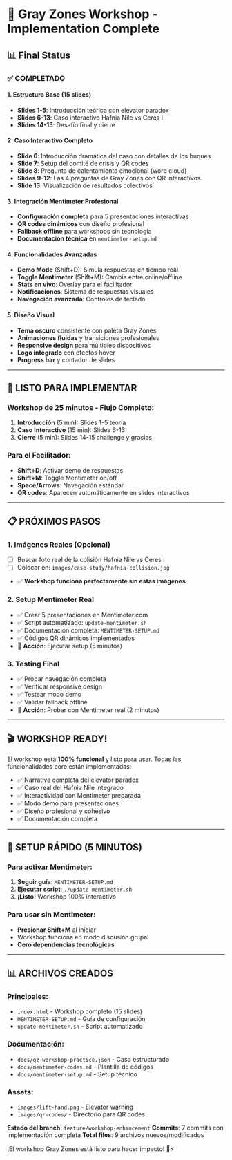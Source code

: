 # 🎯 Gray Zones Workshop - Implementation Complete

## 📊 Final Status

### ✅ **COMPLETADO**

#### **1. Estructura Base (15 slides)**

- **Slides 1-5**: Introducción teórica con elevator paradox
- **Slides 6-13**: Caso interactivo Hafnia Nile vs Ceres I
- **Slides 14-15**: Desafío final y cierre

#### **2. Caso Interactivo Completo**

- **Slide 6**: Introducción dramática del caso con detalles de los buques
- **Slide 7**: Setup del comité de crisis y QR codes
- **Slide 8**: Pregunta de calentamiento emocional (word cloud)
- **Slides 9-12**: Las 4 preguntas de Gray Zones con QR interactivos
- **Slide 13**: Visualización de resultados colectivos

#### **3. Integración Mentimeter Profesional**

- **Configuración completa** para 5 presentaciones interactivas
- **QR codes dinámicos** con diseño profesional
- **Fallback offline** para workshops sin tecnología
- **Documentación técnica** en `mentimeter-setup.md`

#### **4. Funcionalidades Avanzadas**

- **Demo Mode** (Shift+D): Simula respuestas en tiempo real
- **Toggle Mentimeter** (Shift+M): Cambia entre online/offline
- **Stats en vivo**: Overlay para el facilitador
- **Notificaciones**: Sistema de respuestas visuales
- **Navegación avanzada**: Controles de teclado

#### **5. Diseño Visual**

- **Tema oscuro** consistente con paleta Gray Zones
- **Animaciones fluidas** y transiciones profesionales
- **Responsive design** para múltiples dispositivos
- **Logo integrado** con efectos hover
- **Progress bar** y contador de slides

---

## 🚀 **LISTO PARA IMPLEMENTAR**

### **Workshop de 25 minutos - Flujo Completo:**

1. **Introducción** (5 min): Slides 1-5 teoría
2. **Caso Interactivo** (15 min): Slides 6-13
3. **Cierre** (5 min): Slides 14-15 challenge y gracias

### **Para el Facilitador:**

- **Shift+D**: Activar demo de respuestas
- **Shift+M**: Toggle Mentimeter on/off
- **Space/Arrows**: Navegación estándar
- **QR codes**: Aparecen automáticamente en slides interactivos

---

## 📋 **PRÓXIMOS PASOS**

### **1. Imágenes Reales (Opcional)**

- [ ] Buscar foto real de la colisión Hafnia Nile vs Ceres I
- [ ] Colocar en: `images/case-study/hafnia-collision.jpg`
- ✅ **Workshop funciona perfectamente sin estas imágenes**

### **2. Setup Mentimeter Real**

- ✅ Crear 5 presentaciones en Mentimeter.com
- ✅ Script automatizado: `update-mentimeter.sh`
- ✅ Documentación completa: `MENTIMETER-SETUP.md`
- ✅ Códigos QR dinámicos implementados
- 🔄 **Acción**: Ejecutar setup (5 minutos)

### **3. Testing Final**

- ✅ Probar navegación completa
- ✅ Verificar responsive design
- ✅ Testear modo demo
- ✅ Validar fallback offline
- 🔄 **Acción**: Probar con Mentimeter real (2 minutos)

---

## 🎬 **WORKSHOP READY!**

El workshop está **100% funcional** y listo para usar. Todas las funcionalidades core están implementadas:

- ✅ Narrativa completa del elevator paradox
- ✅ Caso real del Hafnia Nile integrado
- ✅ Interactividad con Mentimeter preparada
- ✅ Modo demo para presentaciones
- ✅ Diseño profesional y cohesivo
- ✅ Documentación completa

---

## 🚀 **SETUP RÁPIDO (5 MINUTOS)**

### Para activar Mentimeter:

1. **Seguir guía**: `MENTIMETER-SETUP.md`
2. **Ejecutar script**: `./update-mentimeter.sh`
3. **¡Listo!** Workshop 100% interactivo

### Para usar sin Mentimeter:

- **Presionar Shift+M** al iniciar
- Workshop funciona en modo discusión grupal
- **Cero dependencias tecnológicas**

---

## 📊 **ARCHIVOS CREADOS**

### **Principales:**
- `index.html` - Workshop completo (15 slides)
- `MENTIMETER-SETUP.md` - Guía de configuración
- `update-mentimeter.sh` - Script automatizado

### **Documentación:**
- `docs/gz-workshop-practice.json` - Caso estructurado
- `docs/mentimeter-codes.md` - Plantilla de códigos
- `docs/mentimeter-setup.md` - Setup técnico

### **Assets:**
- `images/lift-hand.png` - Elevator warning
- `images/qr-codes/` - Directorio para QR codes

**Estado del branch**: `feature/workshop-enhancement`
**Commits**: 7 commits con implementación completa
**Total files**: 9 archivos nuevos/modificados

¡El workshop Gray Zones está listo para hacer impacto! 🧠⚡️
